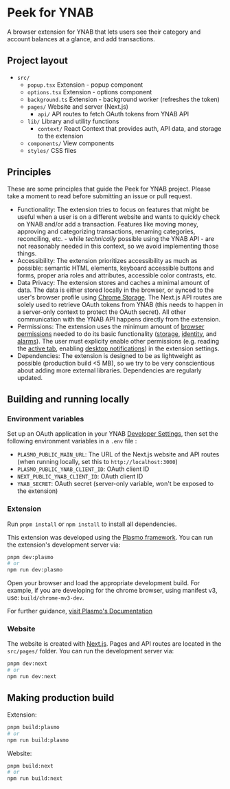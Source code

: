 # Peek for YNAB

A browser extension for YNAB that lets users see their category and account balances at a glance, and add transactions.

## Project layout

- `src/`
  - `popup.tsx` Extension - popup component
  - `options.tsx` Extension - options component
  - `background.ts` Extension - background worker (refreshes the token)
  - `pages/` Website and server (Next.js)
    - `api/` API routes to fetch OAuth tokens from YNAB API
  - `lib/` Library and utility functions
    - `context/` React Context that provides auth, API data, and storage to the extension
  - `components/` View components
  - `styles/` CSS files


## Principles

These are some principles that guide the Peek for YNAB project. Please take a moment to read before submitting an issue or pull request.

- Functionality: The extension tries to focus on features that might be useful when a user is on a different website and wants to quickly check on YNAB and/or add a transaction. Features like moving money, approving and categorizing transactions, renaming categories, reconciling, etc. - while _technically_ possible using the YNAB API - are not reasonably needed in this context, so we avoid implementing those things.
- Accessibility: The extension prioritizes accessibility as much as possible: semantic HTML elements, keyboard accessible buttons and forms, proper aria roles and attributes, accessible color contrasts, etc.
- Data Privacy: The extension stores and caches a minimal amount of data. The data is either stored locally in the browser, or synced to the user's browser profile using [Chrome Storage](https://developer.chrome.com/docs/extensions/reference/api/storage#property-sync). The Next.js API routes are solely used to retrieve OAuth tokens from YNAB (this needs to happen in a server-only context to protect the OAuth secret). All other communication with the YNAB API happens directly from the extension.
- Permissions: The extension uses the minimum amount of [browser permissions](https://developer.chrome.com/docs/extensions/reference/permissions-list) needed to do its basic functionality ([storage](https://developer.chrome.com/docs/extensions/reference/api/storage), [identity](https://developer.chrome.com/docs/extensions/reference/api/identity), and [alarms](https://developer.chrome.com/docs/extensions/reference/api/alarms)). The user must explicity enable other permissions (e.g. reading the [active tab](https://developer.chrome.com/docs/extensions/develop/concepts/activeTab), enabling [desktop notifications](https://developer.chrome.com/docs/extensions/reference/api/notifications)) in the extension settings.
- Dependencies: The extension is designed to be as lightweight as possible (production build <5 MB), so we try to be very conscientious about adding more external libraries. Dependencies are regularly updated.

## Building and running locally

### Environment variables

Set up an OAuth application in your YNAB [Developer Settings](https://app.ynab.com/settings/developer), then set the following environment variables in a `.env` file :

- `PLASMO_PUBLIC_MAIN_URL`: The URL of the Next.js website and API routes (when running locally, set this to `http://localhost:3000`)
- `PLASMO_PUBLIC_YNAB_CLIENT_ID`: OAuth client ID
- `NEXT_PUBLIC_YNAB_CLIENT_ID`: OAuth client ID
- `YNAB_SECRET`: OAuth secret (server-only variable, won't be exposed to the extension)

### Extension

Run ```pnpm install``` or ```npm install``` to install all dependencies.

This extension was developed using the [Plasmo framework](https://docs.plasmo.com/). You can run the extension's development server via:

```bash
pnpm dev:plasmo
# or
npm run dev:plasmo
```

Open your browser and load the appropriate development build. For example, if you are developing for the chrome browser, using manifest v3, use: `build/chrome-mv3-dev`.

For further guidance, [visit Plasmo's Documentation](https://docs.plasmo.com/)

### Website

The website is created with [Next.js](https://nextjs.org/). Pages and API routes are located in the `src/pages/` folder. You can run the development server via:

```bash
pnpm dev:next
# or
npm run dev:next
```

## Making production build

Extension:

```bash
pnpm build:plasmo
# or
npm run build:plasmo
```

Website:

```bash
pnpm build:next
# or
npm run build:next
```
